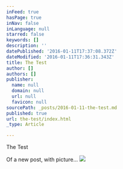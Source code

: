 ```yaml
---
inFeed: true
hasPage: true
inNav: false
inLanguage: null
starred: false
keywords: []
description: ''
datePublished: '2016-01-11T17:37:08.372Z'
dateModified: '2016-01-11T17:36:31.343Z'
title: The Test
author: []
authors: []
publisher:
  name: null
  domain: null
  url: null
  favicon: null
sourcePath: _posts/2016-01-11-the-test.md
published: true
url: the-test/index.html
_type: Article

---
```

The Test

Of a new post, with picture...
![](https://the-grid-user-content.s3-us-west-2.amazonaws.com/95ed3407-3136-40e8-a035-4d2da8b3e6d4.jpg)